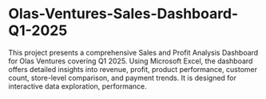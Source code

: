 # Olas-Ventures-Sales-Dashboard-Q1-2025
This project presents a comprehensive Sales and Profit Analysis Dashboard for Olas Ventures covering Q1 2025. Using Microsoft Excel, the dashboard offers detailed insights into revenue, profit, product performance, customer count, store-level comparison, and payment trends. It is designed for interactive data exploration, performance.

